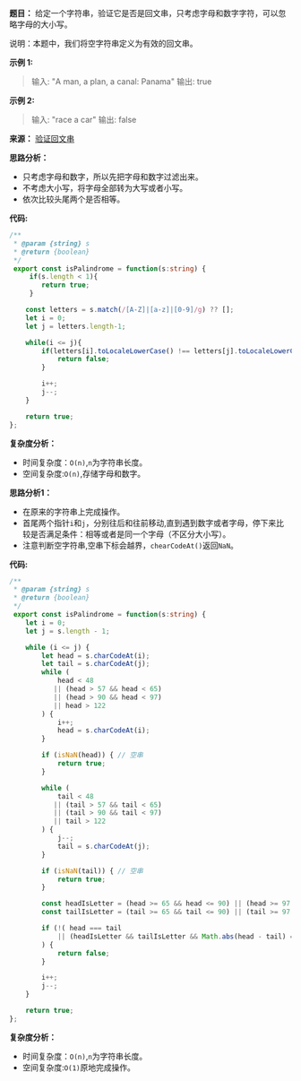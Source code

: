 **题目：**
给定一个字符串，验证它是否是回文串，只考虑字母和数字字符，可以忽略字母的大小写。

说明：本题中，我们将空字符串定义为有效的回文串。

**示例 1:**
> 输入: "A man, a plan, a canal: Panama"
> 输出: true

**示例 2:**
> 输入: "race a car"
>输出: false

**来源：** [验证回文串](https://leetcode-cn.com/problems/valid-palindrome)

**思路分析：**
- 只考虑字母和数字，所以先把字母和数字过滤出来。
- 不考虑大小写，将字母全部转为大写或者小写。
- 依次比较头尾两个是否相等。

**代码:**

```typescript
/**
 * @param {string} s
 * @return {boolean}
 */
 export const isPalindrome = function(s:string) {
     if(s.length < 1){
        return true;
     }

    const letters = s.match(/[A-Z]|[a-z]|[0-9]/g) ?? [];
    let i = 0;
    let j = letters.length-1;

    while(i <= j){
        if(letters[i].toLocaleLowerCase() !== letters[j].toLocaleLowerCase()){
            return false;
        }

        i++;
        j--;   
    }

    return true;
};

```

**复杂度分析：**
- 时间复杂度：`O(n)`,`n`为字符串长度。
- 空间复杂度:`O(n)`,存储字母和数字。

**思路分析1：**
- 在原来的字符串上完成操作。
- 首尾两个指针`i`和`j`，分别往后和往前移动,直到遇到数字或者字母，停下来比较是否满足条件：相等或者是同一个字母（不区分大小写）。
- 注意判断空字符串,空串下标会越界，`chearCodeAt()`返回`NaN`。

**代码:**

```typescript
/**
 * @param {string} s
 * @return {boolean}
 */
 export const isPalindrome = function(s:string) {
    let i = 0;
    let j = s.length - 1;

    while (i <= j) {
        let head = s.charCodeAt(i);
        let tail = s.charCodeAt(j);
        while (
            head < 48
           || (head > 57 && head < 65)
           || (head > 90 && head < 97)
           || head > 122
        ) {
            i++;
            head = s.charCodeAt(i);
        }

        if (isNaN(head)) { // 空串
            return true;
        }

        while (
            tail < 48
           || (tail > 57 && tail < 65)
           || (tail > 90 && tail < 97)
           || tail > 122
        ) {
            j--;
            tail = s.charCodeAt(j);
        }

        if (isNaN(tail)) { // 空串
            return true;
        }

        const headIsLetter = (head >= 65 && head <= 90) || (head >= 97 && head <= 122);
        const tailIsLetter = (tail >= 65 && tail <= 90) || (tail >= 97 && tail <= 122);

        if (!( head === tail 
            || (headIsLetter && tailIsLetter && Math.abs(head - tail) === 32))
        ) {
            return false;
        }

        i++;
        j--;
    }

    return true;
};

```

**复杂度分析：**
- 时间复杂度：`O(n)`,`n`为字符串长度。
- 空间复杂度:`O(1)`原地完成操作。